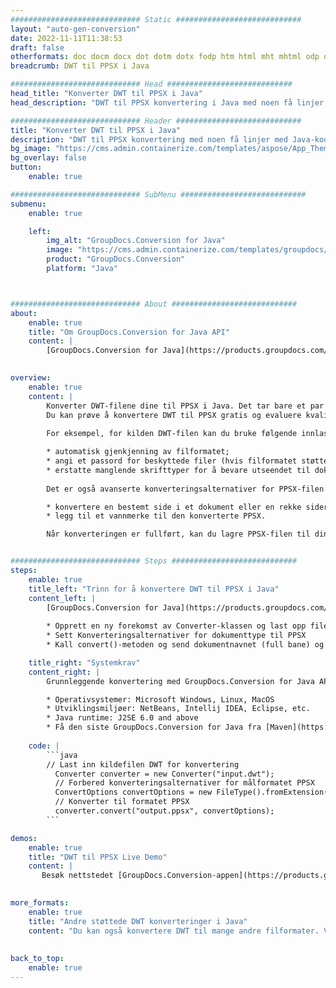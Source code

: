 ```yaml
---
############################# Static ############################
layout: "auto-gen-conversion"
date: 2022-11-11T11:38:53
draft: false
otherformats: doc docm docx dot dotm dotx fodp htm html mht mhtml odp odt otp pot potm potx pps ppsm ppsx ppt pptm pptx rtf
breadcrumb: DWT til PPSX i Java

############################# Head ############################
head_title: "Konverter DWT til PPSX i Java"
head_description: "DWT til PPSX konvertering i Java med noen få linjer med kode. Konverter over 160 filformater ved å bruke GroupDocs dokumentkonverterings-API for Java"

############################# Header ############################
title: "Konverter DWT til PPSX i Java"
description: "DWT til PPSX konvertering med noen få linjer med Java-kode"
bg_image: "https://cms.admin.containerize.com/templates/aspose/App_Themes/V3/images/bg/header1.png"
bg_overlay: false
button:
    enable: true

############################# SubMenu ############################
submenu:
    enable: true

    left:
        img_alt: "GroupDocs.Conversion for Java"
        image: "https://cms.admin.containerize.com/templates/groupdocs/images/product-logos/90x90-noborder/groupdocs-conversion-java.png"
        product: "GroupDocs.Conversion"
        platform: "Java"



############################# About ############################
about:
    enable: true
    title: "Om GroupDocs.Conversion for Java API"
    content: |
        [GroupDocs.Conversion for Java](https://products.groupdocs.com/conversion/java/) er et avansert filformatkonverterings-API for konvertering mellom populære bilde- og dokumentformater som Microsoft Office, OpenDocument, PDF, HTML, e-post, CAD. og mye mer med bare noen få linjer med kode. Den opprinnelige API-en oppdager automatisk formatene til originaldokumentene og tilbyr mange alternativer for å tilpasse de konverterte dokumentene. Sammen med funksjonen til å trekke ut informasjon fra et dokument, støtter den også bufring av konverteringsresultatene til den lokale disken som standard. Imidlertid kan enhver type hurtigbufferlagring støttes ved å implementere de riktige grensesnittene - Amazon S3, Dropbox, Google Drive, Windows Azure, Reddis eller andre.
    

overview:
    enable: true
    content: |
        Konverter DWT-filene dine til PPSX i Java. Det tar bare et par linjer med Java-kode på hvilken som helst plattform du ønsker, for eksempel Windows, Linux, macOS.
        Du kan prøve å konvertere DWT til PPSX gratis og evaluere kvaliteten på konverteringsresultatene. Sammen med enkle filkonverteringsskript kan du prøve mer sofistikerte alternativer for å laste inn DWT-kildefilen og lagre PPSX-utdata. 
        
        For eksempel, for kilden DWT-filen kan du bruke følgende innlastingsalternativer:

        * automatisk gjenkjenning av filformatet;
        * angi et passord for beskyttede filer (hvis filformatet støtter det);
        * erstatte manglende skrifttyper for å bevare utseendet til dokumentet.
        
        Det er også avanserte konverteringsalternativer for PPSX-filen:

        * konvertere en bestemt side i et dokument eller en rekke sider;
        * legg til et vannmerke til den konverterte PPSX.

        Når konverteringen er fullført, kan du lagre PPSX-filen til din lokale filbane eller til tredjepartslagring som FTP, Amazon S3, Google Drive, Dropbox osv. Vær oppmerksom på - for å konvertere DWT til PPSX, trenger du ikke å installere tilleggsprogramvare, som MS Office, Open Office, Adobe Acrobat Reader osv.


############################# Steps ############################
steps:
    enable: true
    title_left: "Trinn for å konvertere DWT til PPSX i Java"
    content_left: |
        [GroupDocs.Conversion for Java](https://products.groupdocs.com/conversion/java/) lar utviklere enkelt konvertere DWT fil til PPSX med noen få linjer med kode.
        
        * Opprett en ny forekomst av Converter-klassen og last opp filen DWT med hele banen
        * Sett Konverteringsalternativer for dokumenttype til PPSX
        * Kall convert()-metoden og send dokumentnavnet (full bane) og formatet (PPSX) som en parameter

    title_right: "Systemkrav"
    content_right: |
        Grunnleggende konvertering med GroupDocs.Conversion for Java API kan gjøres med bare noen få linjer med kode. APIene våre støttes på alle større plattformer og operativsystemer. Før du utfører koden nedenfor, sørg for at du har følgende forutsetninger installert på systemet ditt.

        * Operativsystemer: Microsoft Windows, Linux, MacOS
        * Utviklingsmiljøer: NetBeans, Intellij IDEA, Eclipse, etc.
        * Java runtime: J2SE 6.0 and above
        * Få den siste GroupDocs.Conversion for Java fra [Maven](https://repository.groupdocs.com/webapp/#/artifacts/browse/tree/General/repo/com/groupdocs/groupdocs-conversion)
         
    code: |
        ```java    
        // Last inn kildefilen DWT for konvertering
          Converter converter = new Converter("input.dwt");
          // Forbered konverteringsalternativer for målformatet PPSX
          ConvertOptions convertOptions = new FileType().fromExtension("ppsx").getConvertOptions();
          // Konverter til formatet PPSX
          converter.convert("output.ppsx", convertOptions);
        ```

demos:
    enable: true
    title: "DWT til PPSX Live Demo"
    content: |
       Besøk nettstedet [GroupDocs.Conversion-appen](https://products.groupdocs.app/conversion/family) og prøv konverteringen fra DWT til PPSX nå. Den gratis demoen har følgende fordeler
          

more_formats:
    enable: true
    title: "Andre støttede DWT konverteringer i Java"
    content: "Du kan også konvertere DWT til mange andre filformater. Vennligst se listen nedenfor."
       
       
back_to_top:
    enable: true
---
```

